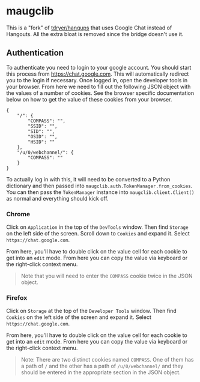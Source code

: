# maugclib
This is a "fork" of [tdryer/hangups](https://github.com/tdryer/hangups) that uses Google Chat instead of Hangouts.
All the extra bloat is removed since the bridge doesn't use it.

## Authentication

To authenticate you need to login to your google account. You should start this
process from https://chat.google.com. This will automatically redirect you to
the login if necessary. Once logged in, open the developer tools in your
browser. From here we need to fill out the following JSON object with the
values of a number of cookies. See the browser specific documentation below on
how to get the value of these cookies from your browser.

```
{
	"/": {
		"COMPASS": "",
		"SSID": "",
		"SID": "",
		"OSID": "",
		"HSID": ""
	},
	"/u/0/webchannel/": {
		"COMPASS": ""
	}
}
```

To actually log in with this, it will need to be converted to a Python
dictionary and then passed into `maugclib.auth.TokenManager.from_cookies`. You
can then pass the `TokenManager` instance into `maugclib.client.Client()` as
normal and everything should kick off.

### Chrome

Click on `Application` in the top of the `DevTools` window. Then find `Storage`
on the left side of the screen. Scroll down to `Cookies` and expand it. Select
`https://chat.google.com`.

From here, you'll have to double click on the value
cell for each cookie to get into an `edit` mode. From here you can copy the
value via keyboard or the right-click context menu.

> Note that you will need to enter the `COMPASS` cookie twice in the JSON
object.

### Firefox

Click on `Storage` at the top of the `Developer Tools` window. Then find
`Cookies` on the left side of the screen and expand it. Select
`https://chat.google.com`.

From here, you'll have to double click on the value
cell for each cookie to get into an `edit` mode. From here you can copy the
value via keyboard or the right-click context menu.

> Note: There are two distinct cookies named `COMPASS`. One of them has a path
of `/` and the other has a path of `/u/0/webchannel/` and they should be
entered in the appropriate section in the JSON object.
